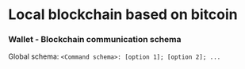 # Local blockchain based on bitcoin

### Wallet - Blockchain communication schema 
Global schema: ```<Command schema>: [option 1]; [option 2]; ...```
